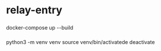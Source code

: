 # relay-entry

### 

docker-compose up --build

### 
 python3 -m venv venv
 source venv/bin/activatede
 deactivate